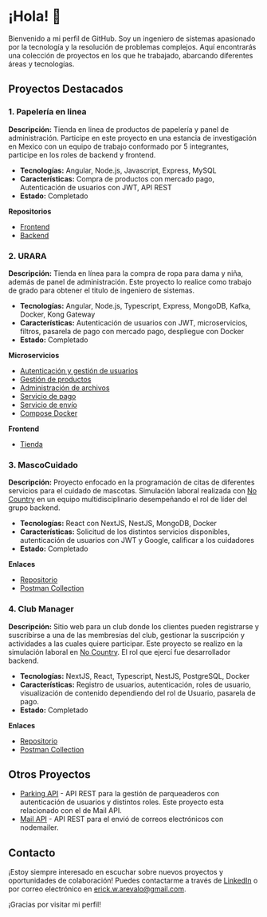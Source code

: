 # ¡Hola! 👋

Bienvenido a mi perfil de GitHub. Soy un ingeniero de sistemas apasionado por la tecnología y la resolución de problemas complejos. Aquí encontrarás una colección de proyectos en los que he trabajado, abarcando diferentes áreas y tecnologías.

## Proyectos Destacados

### 1. Papelería en linea

**Descripción:** Tienda en linea de productos de papelería y panel de administración. Participe en este proyecto en una estancia de investigación en Mexico con un equipo de trabajo conformado por 5 integrantes, participe en los roles de backend y frontend.

- **Tecnologías:** Angular, Node.js, Javascript, Express, MySQL
- **Características:** Compra de productos con mercado pago, Autenticación de usuarios con JWT, API REST
- **Estado:** Completado

**Repositorios**

- [Frontend](https://github.com/MiraiiSoft/delfin-project-front)
- [Backend](https://github.com/MiraiiSoft/project-delfin-api)

### 2. URARA
**Descripción:** Tienda en línea para la compra de ropa para dama y niña,
además de panel de administración. Este proyecto lo realice como trabajo de grado para obtener el titulo de ingeniero de sistemas.

- **Tecnologías:** Angular, Node.js, Typescript, Express, MongoDB, Kafka, Docker, Kong Gateway
- **Características:** Autenticación de usuarios con JWT, microservicios, filtros, pasarela de pago con mercado pago, despliegue con Docker
- **Estado:** Completado

**Microservicios**

- [Autenticación y gestión de usuarios](https://github.com/ErickA2000/urara-api-auth-user)
- [Gestión de productos](https://github.com/ErickA2000/urara-api-inventory)
- [Administración de archivos](https://github.com/ErickA2000/urara-api-files-manager)
- [Servicio de pago](https://github.com/ErickA2000/urara-api-payment)
- [Servicio de envío](https://github.com/ErickA2000/urara-api-shipment)
- [Compose Docker](https://github.com/ErickA2000/urara-compose)

**Frontend**

- [Tienda](https://github.com/ErickA2000/urara-web)


### 3. MascoCuidado

**Descripción:** Proyecto enfocado en la programación de citas de diferentes
servicios para el cuidado de mascotas. Simulación laboral realizada con [No Country](https://www.nocountry.tech/) en un equipo multidisciplinario desempeñando el rol de líder del grupo backend.

- **Tecnologías:** React con NextJS, NestJS, MongoDB, Docker
- **Características:** Solicitud de los distintos servicios disponibles, autenticación de usuarios con JWT y Google, calificar a los cuidadores
- **Estado:** Completado

**Enlaces**

- [Repositorio](https://github.com/No-Country/c17-11-t-node-react)
- [Postman Collection](https://www.postman.com/altimetry-physicist-7128707/workspace/public-collections/collection/17566230-c99a6ca4-a9b6-4822-b381-ea01c2ef34be?action=share&creator=17566230&active-environment=17566230-98673450-615b-407f-86c3-a89b9faaf072)

### 4. Club Manager

**Descripción:** Sitio web para un club donde los clientes pueden registrarse y suscribirse a una de las membresías del club, gestionar la suscripción y actividades a las cuales quiere participar. Este proyecto se realizo en la simulación laboral en [No Country](https://www.nocountry.tech/). El rol que ejercí fue desarrollador backend. 

- **Tecnologías:** NextJS, React, Typescript, NestJS, PostgreSQL, Docker
- **Características:** Registro de usuarios, autenticación, roles de usuario, visualización de contenido dependiendo del rol de Usuario, pasarela de pago.
- **Estado:** Completado

**Enlaces**

- [Repositorio](https://github.com/ErickA2000/no-country-s15-06)
- [Postman Collection](https://www.postman.com/miraiisoft/workspace/public-collections/collection/36160797-8e50fe2d-8b43-4d28-9213-69ba66220b5b?action=share&creator=36160797&active-environment=36160797-1b2c2db8-4602-4cde-9e8c-9b809eefe3bb)

## Otros Proyectos

- [Parking API](https://github.com/ErickA2000/parking-api) - API REST para la gestión de parqueaderos con autenticación de usuarios y distintos roles. Este proyecto esta relacionado con el de Mail API.
- [Mail API](https://github.com/ErickA2000/mail-api) - API REST para el envió de correos electrónicos con nodemailer.
<!-- - [Nombre del Proyecto 7](enlace-al-repositorio-7) - Descripción breve. -->

## Contacto

¡Estoy siempre interesado en escuchar sobre nuevos proyectos y oportunidades de colaboración! Puedes contactarme a través de [LinkedIn](www.linkedin.com/in/erick-arevalo-951081222) o por correo electrónico en [erick.w.arevalo@gmail.com](mailto:erick.w.arevalo@gmail.com).

¡Gracias por visitar mi perfil!

